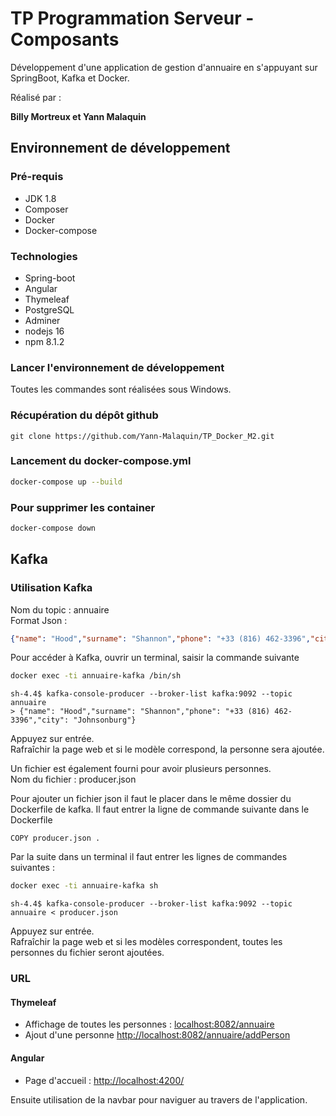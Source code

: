 
# TP Programmation Serveur - Composants

Développement d'une application de gestion d'annuaire en s'appuyant sur SpringBoot, Kafka
et Docker. </br>

Réalisé par :

**Billy Mortreux et Yann Malaquin**

## Environnement de développement

### Pré-requis

* JDK 1.8
* Composer
* Docker
* Docker-compose

### Technologies

* Spring-boot
* Angular
* Thymeleaf
* PostgreSQL
* Adminer
* nodejs 16
* npm 8.1.2

### Lancer l'environnement de développement

Toutes les commandes sont réalisées sous Windows.

### Récupération du dépôt github
```
git clone https://github.com/Yann-Malaquin/TP_Docker_M2.git
```

### Lancement du docker-compose.yml
```bash
docker-compose up --build
```

### Pour supprimer les container
```bash
docker-compose down
```

## Kafka

### Utilisation Kafka

Nom du topic : annuaire<br/>
Format Json :

```json 
{"name": "Hood","surname": "Shannon","phone": "+33 (816) 462-3396","city": "Johnsonburg"}
```

Pour accéder à Kafka, ouvrir un terminal, saisir la commande suivante

```bash
docker exec -ti annuaire-kafka /bin/sh
```

```shell
sh-4.4$ kafka-console-producer --broker-list kafka:9092 --topic annuaire
> {"name": "Hood","surname": "Shannon","phone": "+33 (816) 462-3396","city": "Johnsonburg"}
```

Appuyez sur entrée. <br/> 
Rafraîchir la page web et si le modèle correspond, la personne sera ajoutée.


Un fichier est également fourni pour avoir plusieurs personnes. <br/>
Nom du fichier : producer.json

Pour ajouter un fichier json il faut le placer dans le même dossier du Dockerfile de kafka.
Il faut entrer la ligne de commande suivante dans le Dockerfile

```
COPY producer.json .
```

Par la suite dans un terminal il faut entrer les lignes de commandes suivantes :

```bash
docker exec -ti annuaire-kafka sh
```

```shell
sh-4.4$ kafka-console-producer --broker-list kafka:9092 --topic annuaire < producer.json
```

Appuyez sur entrée. <br/> 
Rafraîchir la page web et si les modèles correspondent, toutes les personnes du fichier seront ajoutées.

### URL

#### Thymeleaf

- Affichage de toutes les personnes : [localhost:8082/annuaire](localhost:8082/annuaire)
- Ajout d'une personne [http://localhost:8082/annuaire/addPerson](http://localhost:8082/annuaire/addPerson)

#### Angular

- Page d'accueil : [http://localhost:4200/](http://localhost:4200/)

Ensuite utilisation de la navbar pour naviguer au travers de l'application.
